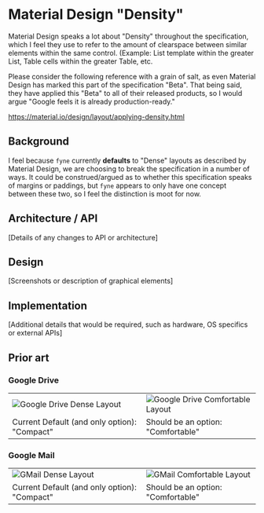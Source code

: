 # Material Design "Density"

Material Design speaks a lot about "Density" throughout the specification, which I feel they use to refer to the amount of clearspace between similar elements within the same control. (Example: List template within the greater List, Table cells within the greater Table, etc.

Please consider the following reference with a grain of salt, as even Material Design has marked this part of the specification "Beta". That being said, they have applied this "Beta" to all of their released products, so I would argue "Google feels it is already production-ready."

https://material.io/design/layout/applying-density.html

## Background

I feel because `fyne` currently **defaults** to "Dense" layouts as described by Material Design, we are choosing to break the specification in a number of ways. It could be construed/argued as to whether this specification speaks of margins or paddings, but `fyne` appears to only have one concept between these two, so I feel the distinction is moot for now.

## Architecture / API

[Details of any changes to API or architecture]

## Design

[Screenshots or description of graphical elements]

## Implementation

[Additional details that would be required, such as hardware, OS specifics or external APIs]

## Prior art

### Google Drive

<table cellpadding=0 cellspacing=0 border=0 width="100%"><tr>
  <td><img src="https://imgur.com/fRWG3Jt.png" alt="Google Drive Dense Layout"/></td>
  <td><img src="https://imgur.com/Uf3Lftn.png" alt="Google Drive Comfortable Layout"/></td>
  </tr><tr><td>Current Default (and only option): "Compact"</td>
  <td>Should be an option: "Comfortable"</td></tr></table>

### Google Mail

<table cellpadding=0 cellspacing=0 border=0 width="100%"><tr>
  <td><img src="https://4.bp.blogspot.com/-e9GKhDERJJ4/TrgYWF_BaFI/AAAAAAAAAP4/wgXPYS_KDQg/s1600/compact.png" alt="GMail Dense Layout"/></td>
  <td><img src="https://2.bp.blogspot.com/-GX9uo0LibAg/TrgYWQPqhWI/AAAAAAAAAQI/ApY3ARfv-rU/s1600/newlarge.png" alt="GMail Comfortable Layout"/></td>
  </tr><tr><td>Current Default (and only option): "Compact"</td>
  <td>Should be an option: "Comfortable"</td></tr></table>
